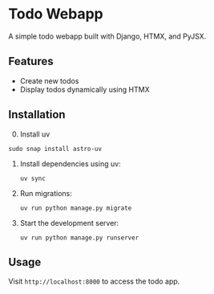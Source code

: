 # Todo Webapp

A simple todo webapp built with Django, HTMX, and PyJSX.

## Features

- Create new todos
- Display todos dynamically using HTMX

## Installation
0. Install uv
  ```
  sudo snap install astro-uv
  ```
	
1. Install dependencies using uv:
   ```
   uv sync
   ```

2. Run migrations:
   ```
   uv run python manage.py migrate
   ```

3. Start the development server:
   ```
   uv run python manage.py runserver
   ```

## Usage

Visit `http://localhost:8000` to access the todo app.